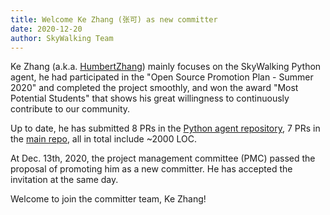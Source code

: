 ```yaml
---
title: Welcome Ke Zhang (张可) as new committer
date: 2020-12-20
author: SkyWalking Team
---
```


Ke Zhang (a.k.a. [HumbertZhang](https://github.com/HumbertZhang)) mainly focuses on the SkyWalking Python agent, he had participated in the "Open Source Promotion Plan - Summer 2020" and completed the project smoothly, and won the award "Most Potential Students" that shows his great willingness to continuously contribute to our community.

Up to date, he has submitted 8 PRs in the [Python agent repository](https://github.com/apache/skywalking-python/commits?author=Humbertzhang), 7 PRs in the [main repo](https://github.com/apache/skywalking/commits?author=Humbertzhang), all in total include ~2000 LOC.

At Dec. 13th, 2020, the project management committee (PMC) passed the proposal of promoting him as a new committer. He has accepted the invitation at the same day.

Welcome to join the committer team, Ke Zhang!
